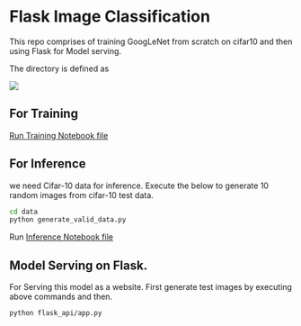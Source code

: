 # Flask Image Classification

This repo comprises of training GoogLeNet from scratch on cifar10 and then using Flask for Model serving.

The directory is defined as 

![](dir_struct.png)

## For Training

[Run Training Notebook file](TrainingNotebook.ipynb)



## For Inference

 we need Cifar-10 data for inference. Execute the below to generate 10 random images from cifar-10 test data.

```bash
cd data
python generate_valid_data.py
```

Run [Inference Notebook file](InferenceNotebook.ipynb)



## Model Serving on Flask.

For Serving this model as a website. First generate  test images by executing above commands and then.


```bash
python flask_api/app.py
```
